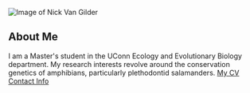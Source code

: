 ![Image of Nick Van Gilder](images/me.jpg
"Nick VG")
## About Me
I am a Master's student in the UConn Ecology and Evolutionary Biology department.
My research interests revolve around the conservation genetics of amphibians, particularly plethodontid salamanders. 
[My CV](PDFs/cv.pdf)
[Contact Info](contact-info.html)
